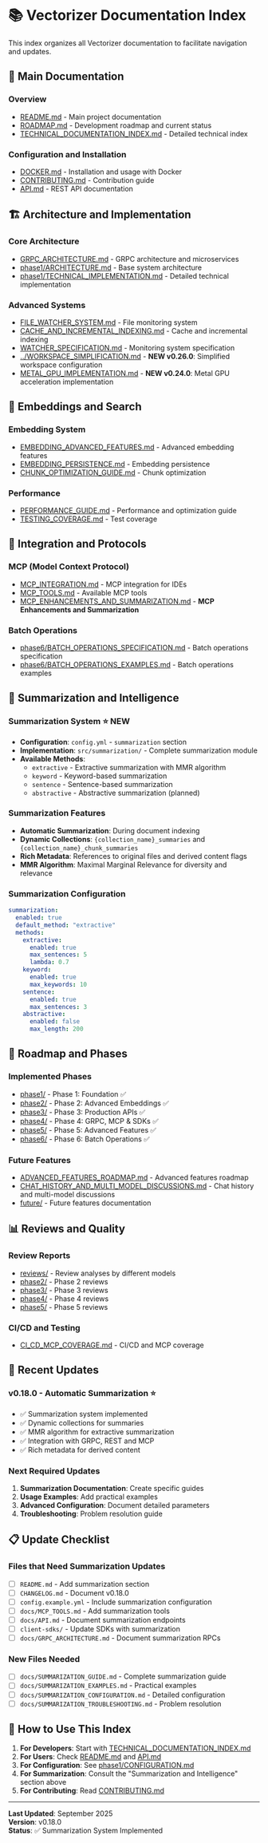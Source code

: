 # 📚 Vectorizer Documentation Index

This index organizes all Vectorizer documentation to facilitate navigation and updates.

## 🎯 **Main Documentation**

### **Overview**
- [README.md](../README.md) - Main project documentation
- [ROADMAP.md](ROADMAP.md) - Development roadmap and current status
- [TECHNICAL_DOCUMENTATION_INDEX.md](TECHNICAL_DOCUMENTATION_INDEX.md) - Detailed technical index

### **Configuration and Installation**
- [DOCKER.md](DOCKER.md) - Installation and usage with Docker
- [CONTRIBUTING.md](CONTRIBUTING.md) - Contribution guide
- [API.md](API.md) - REST API documentation

## 🏗️ **Architecture and Implementation**

### **Core Architecture**
- [GRPC_ARCHITECTURE.md](GRPC_ARCHITECTURE.md) - GRPC architecture and microservices
- [phase1/ARCHITECTURE.md](phase1/ARCHITECTURE.md) - Base system architecture
- [phase1/TECHNICAL_IMPLEMENTATION.md](phase1/TECHNICAL_IMPLEMENTATION.md) - Detailed technical implementation

### **Advanced Systems**
- [FILE_WATCHER_SYSTEM.md](FILE_WATCHER_SYSTEM.md) - File monitoring system
- [CACHE_AND_INCREMENTAL_INDEXING.md](CACHE_AND_INCREMENTAL_INDEXING.md) - Cache and incremental indexing
- [WATCHER_SPECIFICATION.md](WATCHER_SPECIFICATION.md) - Monitoring system specification
- [../WORKSPACE_SIMPLIFICATION.md](../WORKSPACE_SIMPLIFICATION.md) - **NEW v0.26.0**: Simplified workspace configuration
- [METAL_GPU_IMPLEMENTATION.md](METAL_GPU_IMPLEMENTATION.md) - **NEW v0.24.0**: Metal GPU acceleration implementation

## 🧠 **Embeddings and Search**

### **Embedding System**
- [EMBEDDING_ADVANCED_FEATURES.md](EMBEDDING_ADVANCED_FEATURES.md) - Advanced embedding features
- [EMBEDDING_PERSISTENCE.md](EMBEDDING_PERSISTENCE.md) - Embedding persistence
- [CHUNK_OPTIMIZATION_GUIDE.md](CHUNK_OPTIMIZATION_GUIDE.md) - Chunk optimization

### **Performance**
- [PERFORMANCE_GUIDE.md](PERFORMANCE_GUIDE.md) - Performance and optimization guide
- [TESTING_COVERAGE.md](TESTING_COVERAGE.md) - Test coverage

## 🔧 **Integration and Protocols**

### **MCP (Model Context Protocol)**
- [MCP_INTEGRATION.md](MCP_INTEGRATION.md) - MCP integration for IDEs
- [MCP_TOOLS.md](MCP_TOOLS.md) - Available MCP tools
- [MCP_ENHANCEMENTS_AND_SUMMARIZATION.md](MCP_ENHANCEMENTS_AND_SUMMARIZATION.md) - **MCP Enhancements and Summarization**

### **Batch Operations**
- [phase6/BATCH_OPERATIONS_SPECIFICATION.md](phase6/BATCH_OPERATIONS_SPECIFICATION.md) - Batch operations specification
- [phase6/BATCH_OPERATIONS_EXAMPLES.md](phase6/BATCH_OPERATIONS_EXAMPLES.md) - Batch operations examples

## 📝 **Summarization and Intelligence**

### **Summarization System** ⭐ **NEW**
- **Configuration**: `config.yml` - `summarization` section
- **Implementation**: `src/summarization/` - Complete summarization module
- **Available Methods**:
  - `extractive` - Extractive summarization with MMR algorithm
  - `keyword` - Keyword-based summarization
  - `sentence` - Sentence-based summarization
  - `abstractive` - Abstractive summarization (planned)

### **Summarization Features**
- **Automatic Summarization**: During document indexing
- **Dynamic Collections**: `{collection_name}_summaries` and `{collection_name}_chunk_summaries`
- **Rich Metadata**: References to original files and derived content flags
- **MMR Algorithm**: Maximal Marginal Relevance for diversity and relevance

### **Summarization Configuration**
```yaml
summarization:
  enabled: true
  default_method: "extractive"
  methods:
    extractive:
      enabled: true
      max_sentences: 5
      lambda: 0.7
    keyword:
      enabled: true
      max_keywords: 10
    sentence:
      enabled: true
      max_sentences: 3
    abstractive:
      enabled: false
      max_length: 200
```

## 🚀 **Roadmap and Phases**

### **Implemented Phases**
- [phase1/](phase1/) - Phase 1: Foundation ✅
- [phase2/](phase2/) - Phase 2: Advanced Embeddings ✅
- [phase3/](phase3/) - Phase 3: Production APIs ✅
- [phase4/](phase4/) - Phase 4: GRPC, MCP & SDKs ✅
- [phase5/](phase5/) - Phase 5: Advanced Features ✅
- [phase6/](phase6/) - Phase 6: Batch Operations ✅

### **Future Features**
- [ADVANCED_FEATURES_ROADMAP.md](ADVANCED_FEATURES_ROADMAP.md) - Advanced features roadmap
- [CHAT_HISTORY_AND_MULTI_MODEL_DISCUSSIONS.md](CHAT_HISTORY_AND_MULTI_MODEL_DISCUSSIONS.md) - Chat history and multi-model discussions
- [future/](future/) - Future features documentation

## 📊 **Reviews and Quality**

### **Review Reports**
- [reviews/](reviews/) - Review analyses by different models
- [phase2/](phase2/) - Phase 2 reviews
- [phase3/](phase3/) - Phase 3 reviews
- [phase4/](phase4/) - Phase 4 reviews
- [phase5/](phase5/) - Phase 5 reviews

### **CI/CD and Testing**
- [CI_CD_MCP_COVERAGE.md](CI_CD_MCP_COVERAGE.md) - CI/CD and MCP coverage

## 🔄 **Recent Updates**

### **v0.18.0 - Automatic Summarization** ⭐
- ✅ Summarization system implemented
- ✅ Dynamic collections for summaries
- ✅ MMR algorithm for extractive summarization
- ✅ Integration with GRPC, REST and MCP
- ✅ Rich metadata for derived content

### **Next Required Updates**
1. **Summarization Documentation**: Create specific guides
2. **Usage Examples**: Add practical examples
3. **Advanced Configuration**: Document detailed parameters
4. **Troubleshooting**: Problem resolution guide

## 📋 **Update Checklist**

### **Files that Need Summarization Updates**
- [ ] `README.md` - Add summarization section
- [ ] `CHANGELOG.md` - Document v0.18.0
- [ ] `config.example.yml` - Include summarization configuration
- [ ] `docs/MCP_TOOLS.md` - Add summarization tools
- [ ] `docs/API.md` - Document summarization endpoints
- [ ] `client-sdks/` - Update SDKs with summarization
- [ ] `docs/GRPC_ARCHITECTURE.md` - Document summarization RPCs

### **New Files Needed**
- [ ] `docs/SUMMARIZATION_GUIDE.md` - Complete summarization guide
- [ ] `docs/SUMMARIZATION_EXAMPLES.md` - Practical examples
- [ ] `docs/SUMMARIZATION_CONFIGURATION.md` - Detailed configuration
- [ ] `docs/SUMMARIZATION_TROUBLESHOOTING.md` - Problem resolution

## 🎯 **How to Use This Index**

1. **For Developers**: Start with [TECHNICAL_DOCUMENTATION_INDEX.md](TECHNICAL_DOCUMENTATION_INDEX.md)
2. **For Users**: Check [README.md](../README.md) and [API.md](API.md)
3. **For Configuration**: See [phase1/CONFIGURATION.md](phase1/CONFIGURATION.md)
4. **For Summarization**: Consult the "Summarization and Intelligence" section above
5. **For Contributing**: Read [CONTRIBUTING.md](CONTRIBUTING.md)

---

**Last Updated**: September 2025  
**Version**: v0.18.0  
**Status**: ✅ Summarization System Implemented
